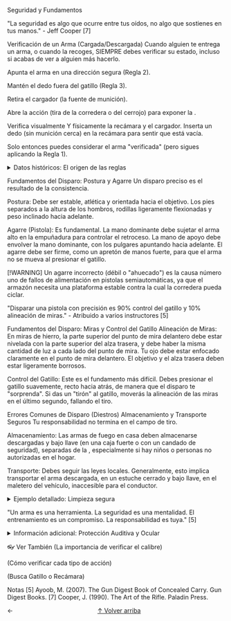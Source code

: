 Seguridad y Fundamentos

"La seguridad es algo que ocurre entre tus oídos, no algo que sostienes en tus manos." - Jeff Cooper [7]

Verificación de un Arma (Cargada/Descargada)
Cuando alguien te entrega un arma, o cuando la recoges, SIEMPRE debes verificar su estado, incluso si acabas de ver a alguien más hacerlo.

Apunta el arma en una dirección segura (Regla 2).

Mantén el dedo fuera del gatillo (Regla 3).

Retira el cargador (la fuente de munición).

Abre la acción (tira de la corredera o del cerrojo) para exponer la .

Verifica visualmente Y físicamente la recámara y el cargador. Inserta un dedo (sin munición cerca) en la recámara para sentir que está vacía.

Solo entonces puedes considerar el arma "verificada" (pero sigues aplicando la Regla 1).

<details> <summary>Datos históricos: El origen de las reglas</summary> Aunque las reglas de seguridad existen desde siempre, fue el Coronel Jeff Cooper, fundador del centro de entrenamiento "Gunsite", quien las codificó en los años 70 en estas 4 reglas simples, memorables e infalibles que ahora son el estándar de oro. </details>

Fundamentos del Disparo: Postura y Agarre
Un disparo preciso es el resultado de la consistencia.

Postura: Debe ser estable, atlética y orientada hacia el objetivo. Los pies separados a la altura de los hombros, rodillas ligeramente flexionadas y peso inclinado hacia adelante.

Agarre (Pistola): Es fundamental. La mano dominante debe sujetar el arma alto en la empuñadura para controlar el retroceso. La mano de apoyo debe envolver la mano dominante, con los pulgares apuntando hacia adelante. El agarre debe ser firme, como un apretón de manos fuerte, para que el arma no se mueva al presionar el gatillo.

[!WARNING] Un agarre incorrecto (débil o "ahuecado") es la causa número uno de fallos de alimentación en pistolas semiautomáticas, ya que el armazón necesita una plataforma estable contra la cual la corredera pueda ciclar.

"Disparar una pistola con precisión es 90% control del gatillo y 10% alineación de miras." - Atribuido a varios instructores [5]

Fundamentos del Disparo: Miras y Control del Gatillo
Alineación de Miras: En miras de hierro, la parte superior del punto de mira delantero debe estar nivelada con la parte superior del alza trasera, y debe haber la misma cantidad de luz a cada lado del punto de mira. Tu ojo debe estar enfocado claramente en el punto de mira delantero. El objetivo y el alza trasera deben estar ligeramente borrosos.

Control del Gatillo: Este es el fundamento más difícil. Debes presionar el gatillo suavemente, recto hacia atrás, de manera que el disparo te "sorprenda". Si das un "tirón" al gatillo, moverás la alineación de las miras en el último segundo, fallando el tiro.

Errores Comunes de Disparo (Diestros)
Almacenamiento y Transporte Seguros
Tu responsabilidad no termina en el campo de tiro.

Almacenamiento: Las armas de fuego en casa deben almacenarse descargadas y bajo llave (en una caja fuerte o con un candado de seguridad), separadas de la , especialmente si hay niños o personas no autorizadas en el hogar.

Transporte: Debes seguir las leyes locales. Generalmente, esto implica transportar el arma descargada, en un estuche cerrado y bajo llave, en el maletero del vehículo, inaccesible para el conductor.

<details> <summary>Ejemplo detallado: Limpieza segura</summary>

Asegúrate de que no haya munición en la misma habitación donde vas a limpiar.

Desmonta el arma siguiendo el manual del fabricante.

Utiliza los solventes y aceites adecuados, siguiendo las instrucciones.

Limpia el cañón desde la recámara hacia la boca, si es posible.

Lubrica ligeramente los puntos de fricción (indicados en el manual).

Vuelve a montar y verifica la función (siempre apuntando en dirección segura). </details>

"Un arma es una herramienta. La seguridad es una mentalidad. El entrenamiento es un compromiso. La responsabilidad es tuya." [5]

<details> <summary>Información adicional: Protección Auditiva y Ocular</summary> Es obligatorio usar siempre gafas de seguridad y protección auditiva (tapones u orejeras) al disparar. Los disparos pueden causar pérdida auditiva permanente e instantánea, y las gafas protegen de casquillos calientes o fragmentos. </details>

👓 Ver También
(La importancia de verificar el calibre)

(Cómo verificar cada tipo de acción)

(Busca Gatillo o Recámara)

Notas
[5] Ayoob, M. (2007). The Gun Digest Book of Concealed Carry. Gun Digest Books. [7] Cooper, J. (1990). The Art of the Rifle. Paladin Press.

<div style="display: flex; justify-content: space-between;"> <span>← </span> <span style="align-self: center;"><a href="#top">↑ Volver arriba</a></span> <span></span> </div>